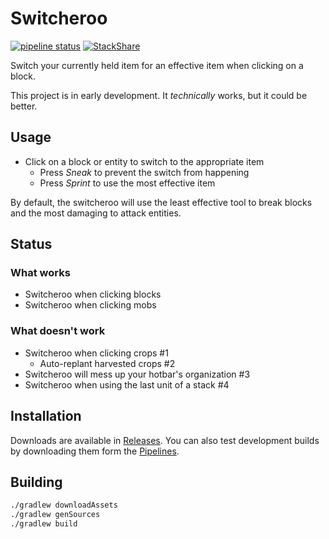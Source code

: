 # Switcheroo

[![pipeline status](https://gitlab.com/NatoBoram/fabric-switcheroo/badges/master/pipeline.svg)](https://gitlab.com/NatoBoram/fabric-switcheroo/-/commits/master)
[![StackShare](https://img.shields.io/badge/tech-stack-0690fa.svg?style=flat)](https://stackshare.io/NatoBoram/switcheroo)

Switch your currently held item for an effective item when clicking on a block.

This project is in early development. It *technically* works, but it could be better.

## Usage

* Click on a block or entity to switch to the appropriate item
  * Press *Sneak* to prevent the switch from happening
  * Press *Sprint* to use the most effective item

By default, the switcheroo will use the least effective tool to break blocks and the most damaging to attack entities.

## Status

### What works

* Switcheroo when clicking blocks
* Switcheroo when clicking mobs

### What doesn't work

* Switcheroo when clicking crops #1
  * Auto-replant harvested crops #2
* Switcheroo will mess up your hotbar's organization #3
* Switcheroo when using the last unit of a stack #4

## Installation

Downloads are available in [Releases](https://gitlab.com/NatoBoram/fabric-switcheroo/-/releases). You can also test
development builds by downloading them form the [Pipelines](https://gitlab.com/NatoBoram/fabric-switcheroo/-/pipelines).

## Building

```bash
./gradlew downloadAssets
./gradlew genSources
./gradlew build
```

